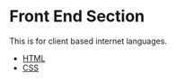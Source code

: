 # Front End Section

This is for client based internet languages.

- [HTML](html.md)
- [CSS](css.md)